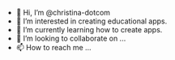 - 👋 Hi, I’m @christina-dotcom
- 👀 I’m interested in creating educational apps.
- 🌱 I’m currently learning how to create apps.
- 💞️ I’m looking to collaborate on ...
- 📫 How to reach me ...

<!---
christina-dotcom/christina-dotcom is a ✨ special ✨ repository because its `README.md` (this file) appears on your GitHub profile.
You can click the Preview link to take a look at your changes.
--->
